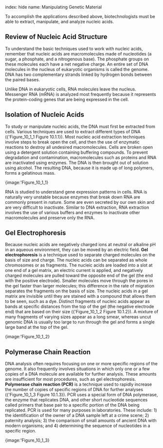 index: hide
name: Manipulating Genetic Material

To accomplish the applications described above, biotechnologists must be able to extract, manipulate, and analyze nucleic acids.

## Review of Nucleic Acid Structure

To understand the basic techniques used to work with nucleic acids, remember that nucleic acids are macromolecules made of nucleotides (a sugar, a phosphate, and a nitrogenous base). The phosphate groups on these molecules each have a net negative charge. An entire set of DNA molecules in the nucleus of eukaryotic organisms is called the genome. DNA has two complementary strands linked by hydrogen bonds between the paired bases.

Unlike DNA in eukaryotic cells, RNA molecules leave the nucleus. Messenger RNA (mRNA) is analyzed most frequently because it represents the protein-coding genes that are being expressed in the cell.

## Isolation of Nucleic Acids

To study or manipulate nucleic acids, the DNA must first be extracted from cells. Various techniques are used to extract different types of DNA ({'Figure_10_1_1 Figure 10.1.1}). Most nucleic acid extraction techniques involve steps to break open the cell, and then the use of enzymatic reactions to destroy all undesired macromolecules. Cells are broken open using a detergent solution containing buffering compounds. To prevent degradation and contamination, macromolecules such as proteins and RNA are inactivated using enzymes. The DNA is then brought out of solution using alcohol. The resulting DNA, because it is made up of long polymers, forms a gelatinous mass.


{image:'Figure_10_1_1}
        

RNA is studied to understand gene expression patterns in cells. RNA is naturally very unstable because enzymes that break down RNA are commonly present in nature. Some are even secreted by our own skin and are very difficult to inactivate. Similar to DNA extraction, RNA extraction involves the use of various buffers and enzymes to inactivate other macromolecules and preserve only the RNA.

## Gel Electrophoresis

Because nucleic acids are negatively charged ions at neutral or alkaline pH in an aqueous environment, they can be moved by an electric field.  **Gel electrophoresis** is a technique used to separate charged molecules on the basis of size and charge. The nucleic acids can be separated as whole chromosomes or as fragments. The nucleic acids are loaded into a slot at one end of a gel matrix, an electric current is applied, and negatively charged molecules are pulled toward the opposite end of the gel (the end with the positive electrode). Smaller molecules move through the pores in the gel faster than larger molecules; this difference in the rate of migration separates the fragments on the basis of size. The nucleic acids in a gel matrix are invisible until they are stained with a compound that allows them to be seen, such as a dye. Distinct fragments of nucleic acids appear as bands at specific distances from the top of the gel (the negative electrode end) that are based on their size ({'Figure_10_1_2 Figure 10.1.2}). A mixture of many fragments of varying sizes appear as a long smear, whereas uncut genomic DNA is usually too large to run through the gel and forms a single large band at the top of the gel.


{image:'Figure_10_1_2}
        

## Polymerase Chain Reaction

DNA analysis often requires focusing on one or more specific regions of the genome. It also frequently involves situations in which only one or a few copies of a DNA molecule are available for further analysis. These amounts are insufficient for most procedures, such as gel electrophoresis.  **Polymerase chain reaction (PCR)** is a technique used to rapidly increase the number of copies of specific regions of DNA for further analyses ({'Figure_10_1_3 Figure 10.1.3}). PCR uses a special form of DNA polymerase, the enzyme that replicates DNA, and other short nucleotide sequences called primers that base pair to a specific portion of the DNA being replicated. PCR is used for many purposes in laboratories.  These include: 1) the identification of the owner of a DNA sample left at a crime scene; 2) paternity analysis; 3) the comparison of small amounts of ancient DNA with modern organisms; and 4) determining the sequence of nucleotides in a specific region.


{image:'Figure_10_1_3}
        
